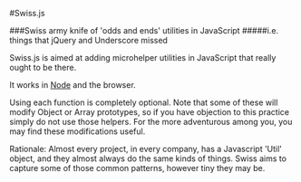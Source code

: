 #Swiss.js

###Swiss army knife of 'odds and ends' utilities in JavaScript
#####i.e. things that jQuery and Underscore missed

Swiss.js is aimed at adding microhelper utilities in JavaScript that really ought to be there.

It works in <a href="http://nodejs.org/">Node</a> and the browser.

Using each function is completely optional.  Note that some of these will modify Object or Array prototypes, so if you have objection to this practice simply do not use those helpers.  For the more adventurous among you, you may find these modifications useful.

Rationale: Almost every project, in every company, has a Javascript 'Util' object, and they almost always do the same kinds of things.  Swiss aims to capture some of those common patterns, however tiny they may be.

